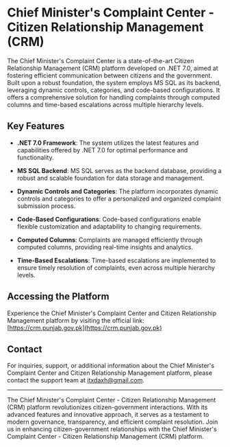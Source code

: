# Chief Minister's Complaint Center - Citizen Relationship Management (CRM)

The Chief Minister's Complaint Center is a state-of-the-art Citizen Relationship Management (CRM) platform developed on .NET 7.0, aimed at fostering efficient communication between citizens and the government. Built upon a robust foundation, the system employs MS SQL as its backend, leveraging dynamic controls, categories, and code-based configurations. It offers a comprehensive solution for handling complaints through computed columns and time-based escalations across multiple hierarchy levels.

## Key Features

- **.NET 7.0 Framework**: The system utilizes the latest features and capabilities offered by .NET 7.0 for optimal performance and functionality.

- **MS SQL Backend**: MS SQL serves as the backend database, providing a robust and scalable foundation for data storage and management.

- **Dynamic Controls and Categories**: The platform incorporates dynamic controls and categories to offer a personalized and organized complaint submission process.

- **Code-Based Configurations**: Code-based configurations enable flexible customization and adaptability to changing requirements.

- **Computed Columns**: Complaints are managed efficiently through computed columns, providing real-time insights and analytics.

- **Time-Based Escalations**: Time-based escalations are implemented to ensure timely resolution of complaints, even across multiple hierarchy levels.

## Accessing the Platform

Experience the Chief Minister's Complaint Center and Citizen Relationship Management platform by visiting the official link: [https://crm.punjab.gov.pk](https://crm.punjab.gov.pk)

## Contact

For inquiries, support, or additional information about the Chief Minister's Complaint Center and Citizen Relationship Management platform, please contact the support team at itxdaxh@gmail.com.

---

The Chief Minister's Complaint Center - Citizen Relationship Management (CRM) platform revolutionizes citizen-government interactions. With its advanced features and innovative approach, it serves as a testament to modern governance, transparency, and efficient complaint resolution. Join us in enhancing citizen-government relationships with the Chief Minister's Complaint Center - Citizen Relationship Management (CRM) platform.
